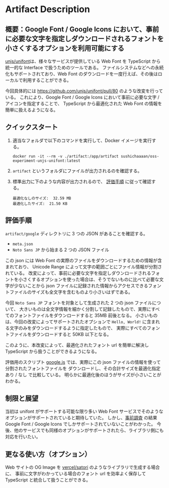 # Artifact Description

## 概要：Google Font / Google Icons において、事前に必要な文字を指定しダウンロードされるフォントを小さくするオプションを利用可能にする

[unjs/unifont](https://github.com/unjs/unifont)は、様々なサービスが提供している Web Font を TypeScript から統一的な Interface で扱うためのツールである。
ファイルシステムなどへの永続化もサポートされており、Web Font のダウンロードを一度行えば、その後はローカルで利用することができる。

今回具体的には https://github.com/unjs/unifont/pull/80 のような改変を行っている。
これにより、Google Font / Google Icons において事前に必要な文字 / アイコンを指定することで、
TypeScript から最適化された Web Font の情報を簡単に扱えるようになる。

## クイックスタート

1. 適当なフォルダで以下のコマンドを実行して、Docker イメージを実行する。
    ```
    docker run -it --rm -v ./artifact:/app/artifact sushichaaaan/oss-experiment-unjs-unifont:latest
    ```

2. `artifact` というフォルダにファイルが出力されるのを確認する。
3. 標準出力に下のような内容が出力されるので、 [評価手順](#評価手順) に従って確認する。
    ```
    最適化なしのサイズ:  32.59 MB
    最適化したサイズ:  21.50 KB
    ```

## 評価手順

`artifact/google` ディレクトリに 3 つの JSON があることを確認する。
  - `meta.json`
  - `Noto Sans JP` から始まる 2 つの JSON ファイル

この json には Web Font の実際のファイルをダウンロードするための情報が含まれており、 Unicode Range によって文字の範囲ごとにファイル情報が分割されている。
改変によって、事前に必要な文字を指定しダウンロードされるフォントを小さくするオプションを使った場合は、そうでないものに比べて必要な文字が少ないことから
json ファイルに記録された情報からアクセスできるフォントファイルのサイズも全文字を含むものより小さいはずである。

今回 `Noto Sans JP` フォントを対象として生成された 2 つの json ファイルについて、
大きいものは全文字情報を細かく分割して記録したもので、実際にすべてのフォントファイルをダウンロードすると 35MB 前後となる。
小さいものは、今回の改変によってサポートされたオプションで `Hello, World!` に含まれる文字のみをダウンロードするように指定したもので、
実際にすべてのフォントファイルをダウンロードすると 50KB 以下となる。

このように、本改変によって、最適化されたフォント url を簡単に解決し TypeScript から扱うことができるようになる。

評価用のスクリプト [google.js](./playground/google.js) では、実際にこの json ファイルの情報を使って分割されたフォントファイルを
ダウンロードし、その合計サイズを最適化指定 あり / なし で比較している。
明らかに最適化後のほうがサイズが小さいことがわかる。

## 制限と展望

当初は unifont がサポートする可能な限り多い Web Font サービスでそのようなオプションがサポートされていると期待していた。
しかし、[事前調査](https://scrapbox.io/sushichan044/Optimization_options_for_web_font_service) の結果 Google Font / Google Icons でしかサポートされていないことがわかった。
今後、他のサービスでも同様のオプションがサポートされたら、ライブラリ側にも対応を行いたい。

## 更なる使い方（オプション）

Web サイトの OG Image を [vercel/satori](https://github.com/vercel/satori) のようなライブラリで生成する場合に、
事前に文字がわかっている場合のフォント url を効率よく保存して TypeScript と統合して扱うことができる。
